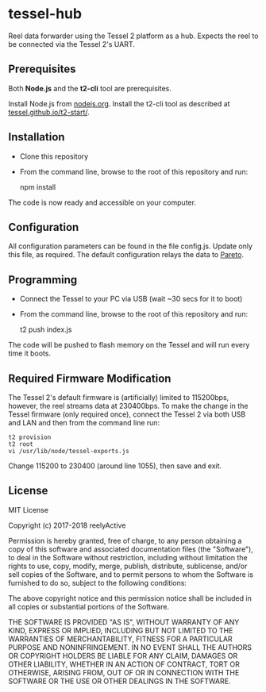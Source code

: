 tessel-hub
==========

Reel data forwarder using the Tessel 2 platform as a hub.  Expects the reel to be connected via the Tessel 2's UART.


Prerequisites
-------------

Both __Node.js__ and the __t2-cli__ tool are prerequisites.

Install Node.js from [nodejs.org](https://nodejs.org).  Install the t2-cli tool as described at [tessel.github.io/t2-start/](http://tessel.github.io/t2-start/).


Installation
------------

- Clone this repository
- From the command line, browse to the root of this repository and run:

    npm install

The code is now ready and accessible on your computer.


Configuration
-------------

All configuration parameters can be found in the file config.js.  Update only this file, as required.  The default configuration relays the data to [Pareto](https://getpareto.com).


Programming
-----------

- Connect the Tessel to your PC via USB (wait ~30 secs for it to boot)
- From the command line, browse to the root of this repository and run:

    t2 push index.js

The code will be pushed to flash memory on the Tessel and will run every time it boots.


Required Firmware Modification
------------------------------

The Tessel 2's default firmware is (artificially) limited to 115200bps, however, the reel streams data at 230400bps.  To make the change in the Tessel firmware (only required once), connect the Tessel 2 via both USB and LAN and then from the command line run:

    t2 provision
    t2 root
    vi /usr/lib/node/tessel-exports.js

Change 115200 to 230400 (around line 1055), then save and exit.


License
-------

MIT License

Copyright (c) 2017-2018 reelyActive

Permission is hereby granted, free of charge, to any person obtaining a copy of this software and associated documentation files (the "Software"), to deal in the Software without restriction, including without limitation the rights to use, copy, modify, merge, publish, distribute, sublicense, and/or sell copies of the Software, and to permit persons to whom the Software is furnished to do so, subject to the following conditions:

The above copyright notice and this permission notice shall be included in all copies or substantial portions of the Software.

THE SOFTWARE IS PROVIDED "AS IS", WITHOUT WARRANTY OF ANY KIND, EXPRESS OR 
IMPLIED, INCLUDING BUT NOT LIMITED TO THE WARRANTIES OF MERCHANTABILITY, 
FITNESS FOR A PARTICULAR PURPOSE AND NONINFRINGEMENT. IN NO EVENT SHALL THE 
AUTHORS OR COPYRIGHT HOLDERS BE LIABLE FOR ANY CLAIM, DAMAGES OR OTHER 
LIABILITY, WHETHER IN AN ACTION OF CONTRACT, TORT OR OTHERWISE, ARISING FROM, 
OUT OF OR IN CONNECTION WITH THE SOFTWARE OR THE USE OR OTHER DEALINGS IN 
THE SOFTWARE.
